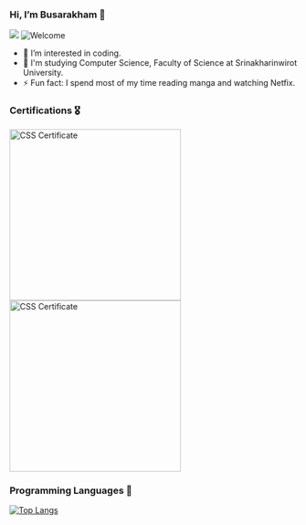 ### Hi, I’m Busarakham 👋
![](https://komarev.com/ghpvc/?username=Toffy2666&color=red)
<img src="https://i.imgur.com/V21o7vV.png" alt="Welcome" />

- 👀 I’m interested in coding.
- 🌱 I'm studying Computer Science, Faculty of Science at Srinakharinwirot University.
- ⚡ Fun fact: I spend most of my time reading manga and watching Netfix.


### Certifications 🎖️
<img src="https://i.imgur.com/VPC9rpk.png" align="left" width="300px" alt="CSS Certificate" /> <span></span>
<img src="https://i.imgur.com/FaszgkE.png" width="300px"  alt="CSS Certificate" /> 

### Programming Languages 🚀
[![Top Langs](https://github-readme-stats.vercel.app/api/top-langs/?username=Toffy266&layout=compact&theme=radical)](https://github.com/anuraghazra/github-readme-stats)
  
<!---
Toffy266/Toffy266 is a ✨ special ✨ repository because its `README.md` (this file) appears on your GitHub profile.
You can click the Preview link to take a look at your changes.
--->
